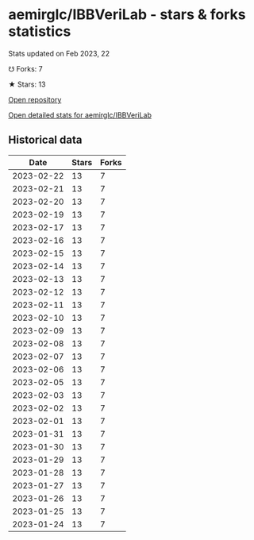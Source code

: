# aemirglc/IBBVeriLab - stars & forks statistics

Stats updated on Feb 2023, 22

☋ Forks: 7

★ Stars: 13

[Open repository](https://github.com/aemirglc/IBBVeriLab)

[Open detailed stats for aemirglc/IBBVeriLab](https://reviewgithub.com/rep/aemirglc/IBBVeriLab)

## Historical data
| Date | Stars | Forks |
|------|-------|-------|
| 2023-02-22 | 13 | 7 | 
| 2023-02-21 | 13 | 7 | 
| 2023-02-20 | 13 | 7 | 
| 2023-02-19 | 13 | 7 | 
| 2023-02-17 | 13 | 7 | 
| 2023-02-16 | 13 | 7 | 
| 2023-02-15 | 13 | 7 | 
| 2023-02-14 | 13 | 7 | 
| 2023-02-13 | 13 | 7 | 
| 2023-02-12 | 13 | 7 | 
| 2023-02-11 | 13 | 7 | 
| 2023-02-10 | 13 | 7 | 
| 2023-02-09 | 13 | 7 | 
| 2023-02-08 | 13 | 7 | 
| 2023-02-07 | 13 | 7 | 
| 2023-02-06 | 13 | 7 | 
| 2023-02-05 | 13 | 7 | 
| 2023-02-03 | 13 | 7 | 
| 2023-02-02 | 13 | 7 | 
| 2023-02-01 | 13 | 7 | 
| 2023-01-31 | 13 | 7 | 
| 2023-01-30 | 13 | 7 | 
| 2023-01-29 | 13 | 7 | 
| 2023-01-28 | 13 | 7 | 
| 2023-01-27 | 13 | 7 | 
| 2023-01-26 | 13 | 7 | 
| 2023-01-25 | 13 | 7 | 
| 2023-01-24 | 13 | 7 | 

